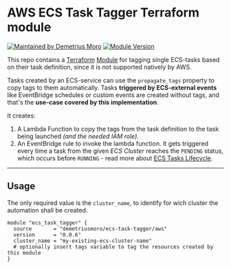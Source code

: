 # AWS ECS Task Tagger Terraform module

[![Maintained by Demetrius Moro](https://img.shields.io/badge/maintained%20by-demetriusmoro-blue)](https://github.com/demetriusmoro) [![Module Version](https://img.shields.io/github/v/tag/demetriusmoro/terraform-aws-ecs-task-tagger?label=version&sort=semver)](https://registry.terraform.io/modules/demetriusmoro/ecs-task-tagger/aws/latest)

This repo contains a [Terraform](https://terraform.io) [Module](https://www.terraform.io/docs/language/modules/index.html) for tagging single ECS-tasks based on their task definition, since it is not supported natively by AWS.

Tasks created by an ECS-service can use the `propagate_tags` property to copy tags to them automatically. Tasks **triggered by ECS-external events** like EventBridge schedules or custom events are created without tags, and that's the **use-case covered by this implementation**.

It creates:

1. A Lambda Function to copy the tags from the task definition to the task being launched *(and the needed IAM role)*.
1. An EventBridge rule to invoke the lambda function. It gets triggered every time a task from the given *ECS Cluster* reaches the `PENDING` status, which occurs before `RUNNING` - read more about [ECS Tasks Lifecycle](https://docs.aws.amazon.com/AmazonECS/latest/developerguide/task-lifecycle.html).

---

## Usage

The only required value is the `cluster_name`, to identify for wich cluster the automation shall be created.

```hcl
module "ecs_task_tagger" {
  source       = "demetriusmoro/ecs-task-tagger/aws"
  version      = "0.0.6"
  cluster_name = "my-existing-ecs-cluster-name"
  # optionally insert tags variable to tag the resources created by this module
}
```
